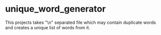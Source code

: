 # unique_word_generator
This projects takes  "\n" separated file which may contain duplicate words and creates a unique list of words from it.
